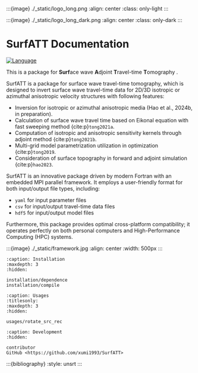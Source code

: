 :::{image} ./_static/logo_long.png
:align: center
:class: only-light
:::

:::{image} ./_static/logo_long_dark.png
:align: center
:class: only-dark
:::


# SurfATT Documentation

[![Language](https://img.shields.io/badge/-Fortran-734f96?logo=fortran&logoColor=white)](https://github.com/topics/fortran)

This is a package for **Surf**ace wave **A**djoint **T**ravel-time **T**omography .

SurfATT is a package for surface wave travel-time tomography, which is designed to invert surface wave travel-time data for 2D/3D isotropic or azimuthal anisotropic velocity structures with following features:

- Inversion for isotropic or azimuthal anisotropic media (Hao et al., 2024b, in preparation).
- Calculation of surface wave travel time based on Eikonal equation with fast sweeping method {cite:p}`tong2021a`.
- Computation of isotropic and anisotropic sensitivity kernels through adjoint method {cite:p}`tong2021b`.
- Multi-grid model parametrization utilization in optimization {cite:p}`tong2019`.
- Consideration of surface topography in forward and adjoint simulation {cite:p}`hao2023`.

SurfATT is an innovative package driven by modern Fortran with an embedded MPI parallel framework. It employs a user-friendly format for both input/output file types, including:

- `yaml` for input parameter files
- `csv` for input/output travel-time data files
- `hdf5` for input/output model files

Furthermore, this package provides optimal cross-platform compatibility; it operates perfectly on both personal computers and High-Performance Computing (HPC) systems.

:::{image} ./_static/framework.jpg
:align: center
:width: 500px
:::

```{toctree}
:caption: Installation
:maxdepth: 3
:hidden:

installation/dependence
installation/compile
```

```{toctree}
:caption: Usages
:titlesonly:
:maxdepth: 3
:hidden:

usages/rotate_src_rec
```

```{toctree}
:caption: Development
:hidden:

contributor
GitHub <https://github.com/xumi1993/SurfATT>
```

:::{bibliography}
:style: unsrt
:::